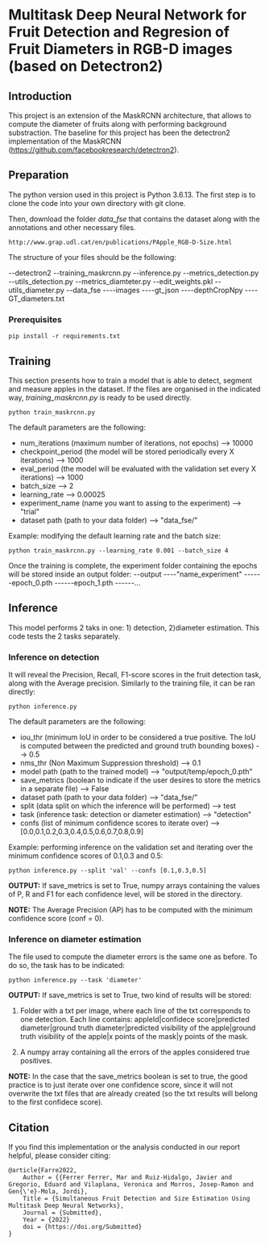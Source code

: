 # Multitask Deep Neural Network for Fruit Detection and Regresion of Fruit Diameters in RGB-D images (based on Detectron2)

## Introduction
This project is an extension of the MaskRCNN architecture, that allows to compute the diameter of fruits along with performing background substraction. The baseline for this project has been the detectron2 implementation of the MaskRCNN (https://github.com/facebookresearch/detectron2).

## Preparation 


The python version used in this project is Python 3.6.13. 
The first step is to clone the code into your own directory with git clone. 

Then, download the folder *data_fse* that contains the dataset along with the annotations and other necessary files.
```
http://www.grap.udl.cat/en/publications/PApple_RGB-D-Size.html
```
The structure of your files should be the following:

--detectron2
--training_maskrcnn.py
--inference.py
--metrics_detection.py
--utils_detection.py
--metrics_diamteter.py
--edit_weights.pkl
--utils_diameter.py
--data_fse
----images 
----gt_json
----depthCropNpy
----GT_diameters.txt




### Prerequisites
```
pip install -r requirements.txt
```

## Training

This section presents how to train a model that is able to detect, segment and measure apples in the dataset. If the files are organised in the indicated way, *training_maskrcnn.py* is ready to be used directly. 

```
python train_maskrcnn.py
```
The default parameters are the following:
- num_iterations (maximum number of iterations, not epochs) --> 10000
- checkpoint_period (the model will be stored periodically every X iterations) --> 1000
- eval_period (the model will be evaluated with the validation set every X iterations) --> 1000
- batch_size --> 2
- learning_rate --> 0.00025
- experiment_name (name you want to assing to the experiment) --> "trial"
- dataset path (path to your data folder) --> "data_fse/"

Example: modifying the default learning rate and the batch size:

```
python train_maskrcnn.py --learning_rate 0.001 --batch_size 4
```

Once the training is complete, the experiment folder containing the epochs will be stored inside an output folder:
--output
----"name_experiment"
------epoch_0.pth
------epoch_1.pth
------...

## Inference

This model performs 2 taks in one: 1) detection, 2)diameter estimation. This code tests the 2 tasks separately. 

### Inference on detection

It will reveal the Precision, Recall, F1-score scores in the fruit detection task, along with the Average precision. Similarly to the training file, it can be ran directly:

```
python inference.py
```
The default parameters are the following:
- iou_thr (minimum IoU in order to be considered a true positive. The IoU is computed between the predicted and ground truth bounding boxes) --> 0.5
- nms_thr (Non Maximum Suppression threshold) --> 0.1
- model path (path to the trained model) --> "output/temp/epoch_0.pth"
- save_metrics (boolean to indicate if the user desires to store the metrics in a separate file) --> False
- dataset path (path to your data folder) --> "data_fse/"
- split (data split on which the inference will be performed) --> test
- task (inference task: detection or diameter estimation) --> "detection"
- confs (list of minimum confidence scores to iterate over) --> [0.0,0.1,0.2,0.3,0.4,0.5,0.6,0.7,0.8,0.9]

Example: performing inference on the validation set and iterating over the minimum confidence scores of 0.1,0.3 and 0.5:
```
python inference.py --split 'val' --confs [0.1,0.3,0.5]
```
**OUTPUT:** If save_metrics is set to True, numpy arrays containing the values of P, R and F1 for each confidence level, will be stored in the directory. 

**NOTE:** The Average Precision (AP) has to be computed with the minimum confidence score (conf = 0).


### Inference on diameter estimation

The file used to compute the diameter errors is the same one as before. To do so, the task has to be indicated:

```
python inference.py --task 'diameter' 
```
**OUTPUT:** If save_metrics is set to True, two kind of results will be stored:

1) Folder with a txt per image, where each line of the txt corresponds to one detection. Each line contains: appleId|confidece score|predicted diameter|ground truth diameter|predicted visibility of the apple|ground truth visibility of the apple|x points of the mask|y points of the mask.

2) A numpy array containing all the errors of the apples considered true positives. 

**NOTE:** In the case that the save_metrics boolean is set to true, the good practice is to just iterate over one confidence score, since it will not overwrite the txt files that are already created (so the txt results will belong to the first confidece score). 


## Citation

If you find this implementation or the analysis conducted in our report helpful, please consider citing:

    @article{Farre2022,
        Author = {{Ferrer Ferrer, Mar and Ruiz-Hidalgo, Javier and Gregorio, Eduard and Vilaplana, Veronica and Morros, Josep-Ramon and Gen{\'e}-Mola, Jordi},
        Title = {Simultaneous Fruit Detection and Size Estimation Using Multitask Deep Neural Networks},
        Journal = {Submitted},
        Year = {2022}
        doi = {https://doi.org/Submitted}
    }

